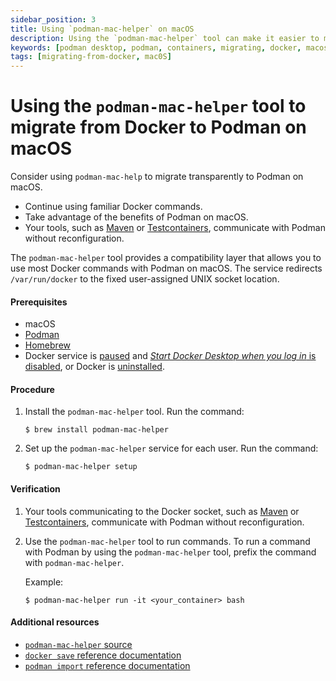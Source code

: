 ```yaml
---
sidebar_position: 3
title: Using `podman-mac-helper` on macOS
description: Using the `podman-mac-helper` tool can make it easier to migrate from Docker to Podman on macOS, as it allows you to continue using familiar Docker commands while taking advantage of the benefits of Podman.
keywords: [podman desktop, podman, containers, migrating, docker, macos]
tags: [migrating-from-docker, mac0S]
---
```


# Using the `podman-mac-helper` tool to migrate from Docker to Podman on macOS

Consider using `podman-mac-help` to migrate transparently to Podman on macOS.

* Continue using familiar Docker commands.
* Take advantage of the benefits of Podman on macOS.
* Your tools, such as [Maven](https://maven.apache.org/) or [Testcontainers](https://www.testcontainers.org/), communicate with Podman without reconfiguration.

The `podman-mac-helper` tool provides a compatibility layer that allows you to use most Docker commands with Podman on macOS.
The service redirects `/var/run/docker` to the fixed user-assigned UNIX socket location.

#### Prerequisites

* macOS
* [Podman](../Installation/macos-install)
* [Homebrew](https://brew.sh/)
* Docker service is [paused](https://docs.docker.com/desktop/use-desktop/pause/) and [*Start Docker Desktop when you log in* is disabled](https://docs.docker.com/desktop/settings/mac/), or Docker is [uninstalled](https://docs.docker.com/desktop/uninstall/).

#### Procedure

1. Install the `podman-mac-helper` tool.
   Run the command:

    ```
    $ brew install podman-mac-helper
    ```

2. Set up the `podman-mac-helper` service for each user.
   Run the command:

    ```
    $ podman-mac-helper setup
    ```

#### Verification

1. Your tools communicating to the Docker socket, such as [Maven](https://maven.apache.org/) or [Testcontainers](https://www.testcontainers.org/), communicate with Podman without reconfiguration.

2. Use the `podman-mac-helper` tool to run commands.
   To run a command with Podman by using the `podman-mac-helper` tool, prefix the command with `podman-mac-helper`.

   Example:

    ```
    $ podman-mac-helper run -it <your_container> bash
    ```

#### Additional resources

* [`podman-mac-helper` source](https://github.com/containers/podman/tree/main/cmd/podman-mac-helper)
* [`docker save` reference documentation](https://docs.docker.com/engine/reference/commandline/save/)
* [`podman import` reference documentation](https://docs.podman.io/en/latest/markdown/podman-import.1.html)

